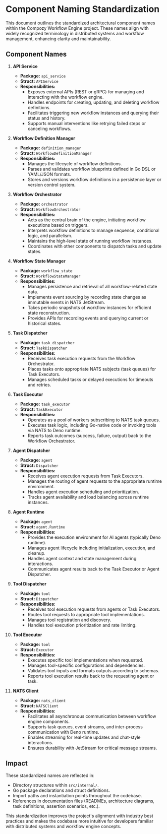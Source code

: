 # Component Naming Standardization

This document outlines the standardized architectural component names within the Compozy Workflow Engine project. These names align with widely recognized terminology in distributed systems and workflow management, enhancing clarity and maintainability.

## Component Names

1. **API Service**

   - **Package:** `api_service`
   - **Struct:** `APIService`
   - **Responsibilities:**
     - Exposes external APIs (REST or gRPC) for managing and interacting with the workflow engine.
     - Handles endpoints for creating, updating, and deleting workflow definitions.
     - Facilitates triggering new workflow instances and querying their status and history.
     - Supports manual interventions like retrying failed steps or canceling workflows.

2. **Workflow Definition Manager**

   - **Package:** `definition_manager`
   - **Struct:** `WorkflowDefinitionManager`
   - **Responsibilities:**
     - Manages the lifecycle of workflow definitions.
     - Parses and validates workflow blueprints defined in Go DSL or YAML/JSON formats.
     - Stores and versions workflow definitions in a persistence layer or version control system.

3. **Workflow Orchestrator**

   - **Package:** `orchestrator`
   - **Struct:** `WorkflowOrchestrator`
   - **Responsibilities:**
     - Acts as the central brain of the engine, initiating workflow executions based on triggers.
     - Interprets workflow definitions to manage sequence, conditional logic, and parallelism.
     - Maintains the high-level state of running workflow instances.
     - Coordinates with other components to dispatch tasks and update states.

4. **Workflow State Manager**

   - **Package:** `workflow_state`
   - **Struct:** `WorkflowStateManager`
   - **Responsibilities:**
     - Manages persistence and retrieval of all workflow-related state data.
     - Implements event sourcing by recording state changes as immutable events in NATS JetStream.
     - Takes periodic snapshots of workflow instances for efficient state reconstruction.
     - Provides APIs for recording events and querying current or historical states.

5. **Task Dispatcher**

   - **Package:** `task_dispatcher`
   - **Struct:** `TaskDispatcher`
   - **Responsibilities:**
     - Receives task execution requests from the Workflow Orchestrator.
     - Places tasks onto appropriate NATS subjects (task queues) for Task Executors.
     - Manages scheduled tasks or delayed executions for timeouts and retries.

6. **Task Executor**

   - **Package:** `task_executor`
   - **Struct:** `TaskExecutor`
   - **Responsibilities:**
     - Operates as a pool of workers subscribing to NATS task queues.
     - Executes task logic, including Go-native code or invoking tools via NATS to Deno runtime.
     - Reports task outcomes (success, failure, output) back to the Workflow Orchestrator.

7. **Agent Dispatcher**

   - **Package:** `agent`
   - **Struct:** `Dispatcher`
   - **Responsibilities:**
     - Receives agent execution requests from Task Executors.
     - Manages the routing of agent requests to the appropriate runtime environment.
     - Handles agent execution scheduling and prioritization.
     - Tracks agent availability and load balancing across runtime instances.

8. **Agent Runtime**

   - **Package:** `agent`
   - **Struct:** `agent.Runtime`
   - **Responsibilities:**
     - Provides the execution environment for AI agents (typically Deno runtime).
     - Manages agent lifecycle including initialization, execution, and cleanup.
     - Handles agent context and state management during interactions.
     - Communicates agent results back to the Task Executor or Agent Dispatcher.

9. **Tool Dispatcher**

   - **Package:** `tool`
   - **Struct:** `Dispatcher`
   - **Responsibilities:**
     - Receives tool execution requests from agents or Task Executors.
     - Routes tool requests to appropriate tool implementations.
     - Manages tool registration and discovery.
     - Handles tool execution prioritization and rate limiting.

10. **Tool Executor**

    - **Package:** `tool`
    - **Struct:** `Executor`
    - **Responsibilities:**
      - Executes specific tool implementations when requested.
      - Manages tool-specific configurations and dependencies.
      - Validates tool inputs and formats outputs according to schemas.
      - Reports tool execution results back to the requesting agent or task.

11. **NATS Client**
    - **Package:** `nats_client`
    - **Struct:** `NATSClient`
    - **Responsibilities:**
      - Facilitates all asynchronous communication between workflow engine components.
      - Supports task queues, event streams, and inter-process communication with Deno runtime.
      - Enables streaming for real-time updates and chat-style interactions.
      - Ensures durability with JetStream for critical message streams.

## Impact

These standardized names are reflected in:

- Directory structures within `src/internal/`.
- Go package declarations and struct definitions.
- Import paths and instantiation points throughout the codebase.
- References in documentation files (READMEs, architecture diagrams, task definitions, assertion scenarios, etc.).

This standardization improves the project's alignment with industry best practices and makes the codebase more intuitive for developers familiar with distributed systems and workflow engine concepts.
